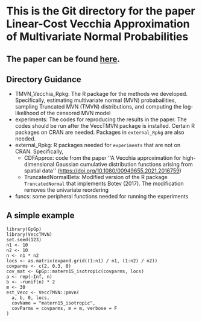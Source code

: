 # This is the Git directory for the paper **Linear-Cost Vecchia Approximation of Multivariate Normal Probabilities**

## The paper can be found [here](https://arxiv.org/abs/2311.09426).

## Directory Guidance

  - TMVN_Vecchia_Rpkg: The R package for the methods we developed. Specifically, estimating multivariate normal (MVN) probabailities, sampling Truncated MVN (TMVN) distributions, and computing the log-likelihood of the censored MVN model
  - experiments: The codes for reproducing the results in the paper. The codes should be run after the VeccTMVN package is installed. Certain R packages on CRAN are needed. Packages in `external_Rpkg` are also needed.
  - external_Rpkg: R packages needed for `experiments` that are not on CRAN. Specifically,
    - CDFApprox: code from the paper ''A Vecchia approximation for high-dimensional Gaussian cumulative distribution functions arising from spatial data'' (https://doi.org/10.1080/00949655.2021.2016759)
    - TruncatedNormalBeta: Modified version of the R package `TruncatedNormal` that implements Botev (2017). The modification removes the univariate reordering 
  - funcs: some peripheral functions needed for running the experiments
	
## A simple example
```
library(GpGp)
library(VeccTMVN)
set.seed(123)
n1 <- 10
n2 <- 10
n <- n1 * n2
locs <- as.matrix(expand.grid((1:n1) / n1, (1:n2) / n2))
covparms <- c(2, 0.3, 0)
cov_mat <- GpGp::matern15_isotropic(covparms, locs)
a <- rep(-Inf, n)
b <- -runif(n) * 2
m <- 30
est_Vecc <- VeccTMVN::pmvn(
  a, b, 0, locs,
  covName = "matern15_isotropic",
  covParms = covparms, m = m, verbose = F
)
```
